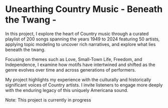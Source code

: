 # Unearthing Country Music - Beneath the Twang -
In this project, I explore the heart of Country music through a curated playlist of 200 songs spanning the years 1949 to 2024 featuring 50 artists, applying topic modeling to uncover rich narratives, and explore what lies beneath the twang.

Focusing on themes such as Love, Small-Town Life, Freedom, and Independence, I examine how motifs have intertwined and shifted as the genre evolves over time and across generations of performers.

My project highlights my experience with the culturally and historically significant voices of Country artists. I invite listeners to engage more deeply with the enduring legacy of this uniquely Americana sound.

Note: This project is currently in progress
